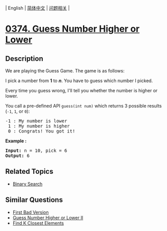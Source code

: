 
| English | [简体中文](README.md) | [问题相关](QUESTION.md) |
# [0374. Guess Number Higher or Lower](https://leetcode-cn.com/problems/guess-number-higher-or-lower/)
## Description
<p>We are playing the Guess Game. The game is as follows:</p>

<p>I pick a number from <b>1</b> to <b><i>n</i></b>. You have to guess which number I picked.</p>

<p>Every time you guess wrong, I&#39;ll tell you whether the number is higher or lower.</p>

<p>You call a pre-defined API <code>guess(int num)</code> which returns 3 possible results (<code>-1</code>, <code>1</code>, or <code>0</code>):</p>

<pre>
-1 : My number is lower
 1 : My number is higher
 0 : Congrats! You got it!
</pre>

<p><strong>Example :</strong></p>

<div>
<pre>
<strong>Input: </strong>n = <span id="example-input-1-1">10</span>, pick = <span id="example-input-1-2">6</span>
<strong>Output: </strong><span id="example-output-1">6</span>
</pre>
</div>

## Related Topics
- [Binary Search](https://leetcode-cn.com/tag/binary-search)
## Similar Questions
- [First Bad Version](../0278/README_EN.md)
- [Guess Number Higher or Lower II](../0375/README_EN.md)
- [Find K Closest Elements](../0658/README_EN.md)
